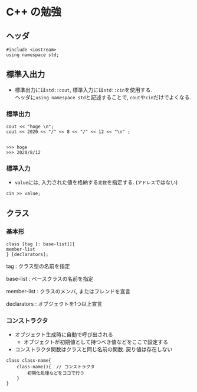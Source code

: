 # C++ の勉強

## ヘッダ
```
#include <iostream>
using namespace std;
```


## 標準入出力
- 標準出力には`std::cout`, 標準入力には`std::cin`を使用する.  
  ヘッダに`using namespace std`と記述することで, `cout`や`cin`だけでよくなる.
  
### 標準出力
```
cout << "hoge \n";
cout << 2020 << "/" << 8 << "/" << 12 << "\n" ;


>>> hoge
>>> 2020/8/12
```

### 標準入力
- `value`には, 入力された値を格納する`変数`を指定する. (`アドレス`ではない)
```
cin >> value;
```


## クラス
### 基本形
```
class [tag [: base-list]]{
member-list
} [declarators];
```

tag : クラス型の名前を指定

base-list : ベースクラスの名前を指定

member-list : クラスのメンバ, またはフレンドを宣言

declarators : オブジェクトを1つ以上宣言


### コンストラクタ
- オブジェクト生成時に自動で呼び出される
  - オブジェクトが初期値として持つべき値などをここで設定する
- コンストラクタ関数はクラスと同じ名前の関数. 戻り値は存在しない

```
class class-name{
    class-name(){  // コンストラクタ
        初期化処理などをココで行う
    }
}
```

